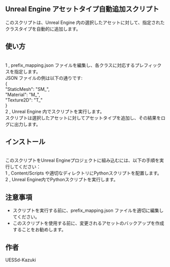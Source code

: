 ## Unreal Engine <bt /> アセットタイプ自動追加スクリプト
このスクリプトは、Unreal Engine 内の選択したアセットに対して、指定されたクラスタイプを自動的に追加します。

## 使い方
<br />1 , prefix_mapping.json ファイルを編集し、各クラスに対応するプレフィックスを指定します。
<br />    JSON ファイルの例は以下の通りです:
<br />      {
<br />      "StaticMesh": "SM_",
<br />      "Material": "M_",
<br />      "Texture2D": "T_"
<br />      }
<br />2 , Unreal Engine 内でスクリプトを実行します。
<br />    スクリプトは選択したアセットに対してアセットタイプを追加し、その結果をログに出力します。

## インストール
<br />このスクリプトをUnreal Engineプロジェクトに組み込むには、以下の手順を実行してください：
<br />1 , Content/Scripts や適切なディレクトリにPythonスクリプトを配置します。
<br />2 , Unreal Engine内でPythonスクリプトを実行します。

## 注意事項
- スクリプトを実行する前に、prefix_mapping.json ファイルを適切に編集してください。
- このスクリプトを使用する前に、変更されるアセットのバックアップを作成することをお勧めします。

## 作者
UESSd-Kazuki
